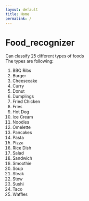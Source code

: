 ```yaml
---
layout: default
title: Home
permalink: /
---
```



# Food_recognizer
Can classify 25 different types of foods <br/>
The types are following: <br/>
1. BBQ Ribs  
2. Burger  
3. Cheesecake  
4. Curry  
5. Donut  
6. Dumplings  
7. Fried Chicken  
8. Fries  
9. Hot Dog  
10. Ice Cream  
11. Noodles  
12. Omelette  
13. Pancakes  
14. Pasta  
15. Pizza  
16. Rice Dish  
17. Salad  
18. Sandwich  
19. Smoothie  
20. Soup  
21. Steak  
22. Stew  
23. Sushi  
24. Taco  
25. Waffles
